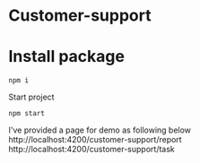 # Customer-support

# Install package

```
npm i
```

Start project
```
npm start
```

I've provided a page for demo as following below
http://localhost:4200/customer-support/report
http://localhost:4200/customer-support/task


